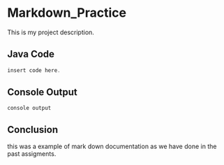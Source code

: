 # Markdown_Practice
This is my project description.

## Java Code
```java
insert code here.
```

## Console Output
```
console output
```
## Conclusion
this was a example of mark down documentation as we have done in the past assigments.
